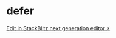 # defer

[Edit in StackBlitz next generation editor ⚡️](https://stackblitz.com/~/github.com/giorgiogalassi/defer)